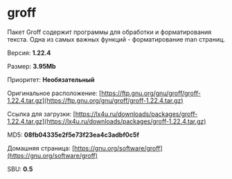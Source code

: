 # groff

Пакет Groff содержит программы для обработки и форматирования текста. Одна из самых важных функций - форматирование man страниц.

Версия: **1.22.4**

Размер: **3.95Mb**

Приоритет: **Необязательный**

Оригинальное расположение: [https://ftp.gnu.org/gnu/groff/groff-1.22.4.tar.gz](https://ftp.gnu.org/gnu/groff/groff-1.22.4.tar.gz)

Ссылка для загрузки: [https://lx4u.ru/downloads/packages/groff-1.22.4.tar.gz](https://lx4u.ru/downloads/packages/groff-1.22.4.tar.gz)

MD5: **08fb04335e2f5e73f23ea4c3adbf0c5f**

Домашняя страница: [https://gnu.org/software/groff](https://gnu.org/software/groff)

SBU: **0.5**